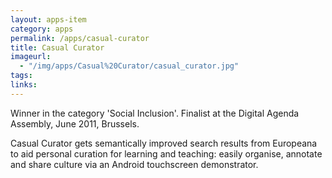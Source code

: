 ```yaml
---
layout: apps-item
category: apps
permalink: /apps/casual-curator
title: Casual Curator
imageurl:
  - "/img/apps/Casual%20Curator/casual_curator.jpg"
tags:
links:
---
```


Winner in the category 'Social Inclusion'. Finalist at the Digital Agenda Assembly, June 2011, Brussels.

Casual Curator gets semantically improved search results from Europeana to aid personal curation for learning and teaching: easily organise, annotate and share culture via an Android touchscreen demonstrator. 
